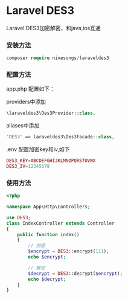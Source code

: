 ﻿# Laravel DES3

Laravel DES3加密解密，和java,ios互通

### 安装方法 ###

```php
composer require ninesongs/laraveldes3
```

### 配置方法 ###

app.php 配置如下：

providers中添加

```php
\laraveldes3\Des3Provider::class,
```

aliases中添加

```php
'DES3' => laraveldes3\Des3Facade::class,
```

.env 配置加密key和iv,如下

```php
DES3_KEY=ABCDEFGHIJKLMNOPQRSTUVWX
DES3_IV=12345678
```

### 使用方法 ###


```php
<?php

namespace App\Http\Controllers;

use DES3;
class IndexController extends Controller
{
    public function index()
    {
        // 加密
        $encrypt = DES3::encrypt(111);
        echo $encrypt;

        // 解密
        $decrypt = DES3::decrypt($encrypt);
        echo $decrypt;
    }
}

```

